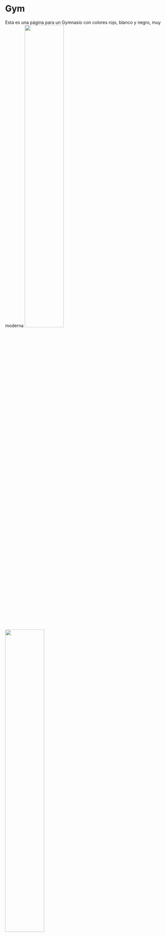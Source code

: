 # Gym
Esta es una página para un Gymnasio con colores rojo, blanco y negro, muy moderna
<img src="https://drive.google.com/uc?export=view&id=1_ZEwZCz5-1NV6t2IM_P_ow0D_qas0duD" style="width: 50%; margin: 0 auto;" />
<img src="https://drive.google.com/uc?export=view&id=1tHIWbD8E3YBj63WhVwAt0sFGa-nQiUDM" style="width: 50%; margin: 0 auto;" />
